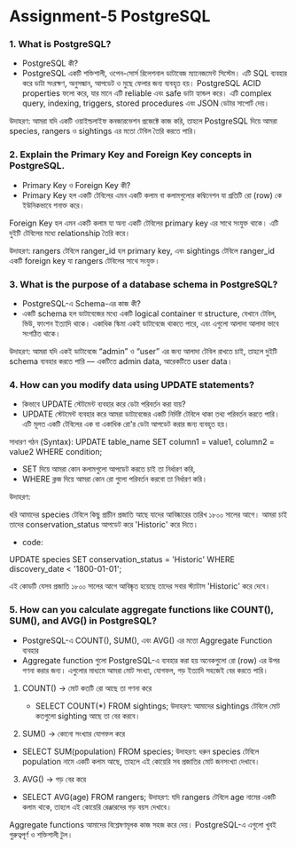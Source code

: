 
# Assignment-5 PostgreSQL

### 1. What is PostgreSQL?
- PostgreSQL কী?
- PostgreSQL একটি শক্তিশালী, ওপেন-সোর্স রিলেশনাল ডাটাবেজ ম্যানেজমেন্ট সিস্টেম। এটি SQL ব্যবহার করে ডাটা সংরক্ষণ, অনুসন্ধান, আপডেট ও মুছে ফেলার জন্য ব্যবহৃত হয়। PostgreSQL ACID properties ফলো করে, যার মানে এটি reliable এবং safe ডাটা হ্যান্ডল করে। এটি complex query, indexing, triggers, stored procedures এবং JSON ডেটার সাপোর্ট দেয়।

উদাহরণ: আমরা যদি একটি ওয়াইল্ডলাইফ কনজারভেশন প্রজেক্টে কাজ করি, তাহলে PostgreSQL দিয়ে আমরা species, rangers ও sightings এর মতো টেবিল তৈরি করতে পারি।

### 2. Explain the Primary Key and Foreign Key concepts in PostgreSQL.
- Primary Key ও Foreign Key কী?
- Primary Key হল একটি টেবিলের এমন একটি কলাম বা কলামগুলোর কম্বিনেশন যা প্রতিটি রো (row) কে ইউনিকভাবে শনাক্ত করে।

Foreign Key হল এমন একটি কলাম যা অন্য একটি টেবিলের primary key এর সাথে সংযুক্ত থাকে। এটি দুইটি টেবিলের মধ্যে relationship তৈরি করে।

উদাহরণ: rangers টেবিলে ranger_id হল primary key, এবং sightings টেবিলে ranger_id একটি foreign key যা rangers টেবিলের সাথে সংযুক্ত।


### 3. What is the purpose of a database schema in PostgreSQL?
- PostgreSQL-এ Schema-এর কাজ কী?
- একটি schema হল ডাটাবেজের মধ্যে একটি logical container বা structure, যেখানে টেবিল, ভিউ, ফাংশন ইত্যাদি থাকে। একাধিক স্কিমা একই ডাটাবেজে থাকতে পারে, এবং এগুলো আলাদা আলাদা ভাবে সংগঠিত থাকে।

উদাহরণ: আমরা যদি একই ডাটাবেজে “admin” ও “user” এর জন্য আলাদা টেবিল রাখতে চাই, তাহলে দুইটি schema ব্যবহার করতে পারি — একটিতে admin data, আরেকটিতে user data।

### 4. How can you modify data using UPDATE statements?
- কিভাবে UPDATE স্টেটমেন্ট ব্যবহার করে ডেটা পরিবর্তন করা যায়?
- UPDATE স্টেটমেন্ট ব্যবহার করে আমরা ডাটাবেজের একটি নির্দিষ্ট টেবিলে থাকা তথ্য পরিবর্তন করতে পারি। এটি মূলত একটি টেবিলের এক বা একাধিক রো'র ডেটা আপডেট করার জন্য ব্যবহৃত হয়।

সাধারণ গঠন (Syntax):
UPDATE table_name
SET column1 = value1, column2 = value2
WHERE condition;

- SET দিয়ে আমরা কোন কলামগুলো আপডেট করতে চাই তা নির্ধারণ করি,
- WHERE ক্লজ দিয়ে আমরা কোন রো গুলো পরিবর্তন করবো তা নির্ধারণ করি।

উদাহরণ:

ধরি আমাদের species টেবিলে কিছু প্রাচীন প্রজাতি আছে যাদের আবিষ্কারের তারিখ ১৮০০ সালের আগে। আমরা চাই তাদের conservation_status আপডেট করে 'Historic' করে দিতে।
- code:

UPDATE species
SET conservation_status = 'Historic'
WHERE discovery_date < '1800-01-01';

এই কোডটি যেসব প্রজাতি ১৮০০ সালের আগে আবিষ্কৃত হয়েছে তাদের সবার স্ট্যাটাস 'Historic' করে দেবে।

### 5. How can you calculate aggregate functions like COUNT(), SUM(), and AVG() in PostgreSQL?
- PostgreSQL-এ COUNT(), SUM(), এবং AVG() এর মতো Aggregate Function ব্যবহার
- Aggregate function গুলো PostgreSQL-এ ব্যবহার করা হয় অনেকগুলো রো (row) এর উপর গণনা করার জন্য। এগুলোর মাধ্যমে আমরা মোট সংখ্যা, যোগফল, গড় ইত্যাদি সহজেই বের করতে পারি।

1. COUNT() → মোট কতটি রো আছে তা গণনা করে
   - SELECT COUNT(*) FROM sightings;
   উদাহরণ: আমাদের sightings টেবিলে মোট কতগুলো sighting আছে তা বের করবে।

2. SUM() → কোনো সংখ্যার যোগফল করে
 - SELECT SUM(population) FROM species;
 উদাহরণ: ধরুন species টেবিলে population নামে একটি কলাম আছে, তাহলে এই কোয়েরি সব প্রজাতির মোট জনসংখ্যা দেখাবে।

3. AVG() → গড় বের করে
  - SELECT AVG(age) FROM rangers;
উদাহরণ: যদি rangers টেবিলে age নামের একটি কলাম থাকে, তাহলে এই কোয়েরি রেঞ্জারদের গড় বয়স দেখাবে।

Aggregate functions আমাদের বিশ্লেষণমূলক কাজ সহজ করে দেয়। PostgreSQL-এ এগুলো খুবই গুরুত্বপূর্ণ ও শক্তিশালী টুল।